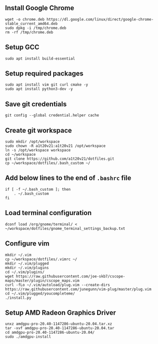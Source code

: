 ## Install Google Chrome

```
wget -o chrome.deb https://dl.google.com/linux/direct/google-chrome-stable_current_amd64.deb
sudo dpkg -i /tmp/chrome.deb
rm -rf /tmp/chrome.deb
```
## Setup GCC

```
sudo apt install build-essential
```

## Setup required packages

```
sudo apt install vim git curl cmake -y
sudo apt install python3-dev -y
```

## Save git credentials

```
git config --global credential.helper cache
```

## Create git workspace

```
sudo mkdir /opt/workspace
sudo chown -R a1t20v21:a1t20v21 /opt/workspace
ln -s /opt/workspace workspace
cd ~/workspace   
git clone https://github.com/a1t20v21/dotfiles.git
cp ~/workspace/dotfiles/.bash_custom ~/
```

## Add below lines to the end of `.bashrc` file

```
if [ -f ~/.bash_custom ]; then
    . ~/.bash_custom
fi
```
   
## Load terminal configuration

```
dconf load /org/gnome/terminal/ < ~/workspace/dotfiles/gnome_terminal_settings_backup.txt
```   
   
## Configure vim

```
mkdir ~/.vim
cp ~/workspace/dotfiles/.vimrc ~/
mkdir ~/.vim/plugged
mkdir ~/.vim/plugins
cd ~/.vim/plugins/
wget https://raw.githubusercontent.com/joe-skb7/cscope-maps/master/plugin/cscope_maps.vim
curl -fLo ~/.vim/autoload/plug.vim --create-dirs https://raw.githubusercontent.com/junegunn/vim-plug/master/plug.vim
cd ~/.vim/plugged/youcompleteme/
./install.py 
```

## Setup AMD Radeon Graphics Driver

```
unxz amdgpu-pro-20.40-1147286-ubuntu-20.04.tar.xz 
tar -xvf amdgpu-pro-20.40-1147286-ubuntu-20.04.tar 
cd amdgpu-pro-20.40-1147286-ubuntu-20.04/
sudo ./amdgpu-install 
```
